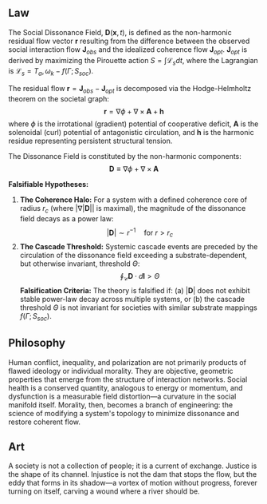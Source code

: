 ## Law
The Social Dissonance Field, $\mathbf{D}(\mathbf{x}, t)$, is defined as the non-harmonic residual flow vector $\mathbf{r}$ resulting from the difference between the observed social interaction flow $\mathbf{J}_{obs}$ and the idealized coherence flow $\mathbf{J}_{opt}$. $\mathbf{J}_{opt}$ is derived by maximizing the Pirouette action $S = \int \mathcal{L}_s dt$, where the Lagrangian is $\mathcal{L}_s = T_a,\omega_k - f(\Gamma; S_{soc})$.

The residual flow $\mathbf{r} = \mathbf{J}_{obs} - \mathbf{J}_{opt}$ is decomposed via the Hodge-Helmholtz theorem on the societal graph:
$$
\mathbf{r} = \nabla\phi + \nabla \times \mathbf{A} + \mathbf{h}
$$
where $\phi$ is the irrotational (gradient) potential of cooperative deficit, $\mathbf{A}$ is the solenoidal (curl) potential of antagonistic circulation, and $\mathbf{h}$ is the harmonic residue representing persistent structural tension.

The Dissonance Field is constituted by the non-harmonic components:
$$
\mathbf{D} \equiv \nabla\phi + \nabla \times \mathbf{A}
$$

**Falsifiable Hypotheses:**

1.  **The Coherence Halo:** For a system with a defined coherence core of radius $r_c$ (where $|\nabla|\mathbf{D}||$ is maximal), the magnitude of the dissonance field decays as a power law:
    $$
    |\mathbf{D}| \sim r^{-1} \quad \text{for } r > r_c
    $$
2.  **The Cascade Threshold:** Systemic cascade events are preceded by the circulation of the dissonance field exceeding a substrate-dependent, but otherwise invariant, threshold $\Theta$:
    $$
    \oint_{\mathcal{C}} \mathbf{D}\cdot d\mathbf{l} > \Theta
    $$
**Falsification Criteria:** The theory is falsified if: (a) $|\mathbf{D}|$ does not exhibit stable power-law decay across multiple systems, or (b) the cascade threshold $\Theta$ is not invariant for societies with similar substrate mappings $f(\Gamma; S_{soc})$.

## Philosophy
Human conflict, inequality, and polarization are not primarily products of flawed ideology or individual morality. They are objective, geometric properties that emerge from the structure of interaction networks. Social health is a conserved quantity, analogous to energy or momentum, and dysfunction is a measurable field distortion—a curvature in the social manifold itself. Morality, then, becomes a branch of engineering: the science of modifying a system's topology to minimize dissonance and restore coherent flow.

## Art
A society is not a collection of people; it is a current of exchange. Justice is the shape of its channel. Injustice is not the dam that stops the flow, but the eddy that forms in its shadow—a vortex of motion without progress, forever turning on itself, carving a wound where a river should be.